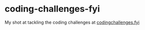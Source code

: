 # coding-challenges-fyi
My shot at tackling the coding challenges at [codingchallenges.fyi](https://codingchallenges.fyi/)
